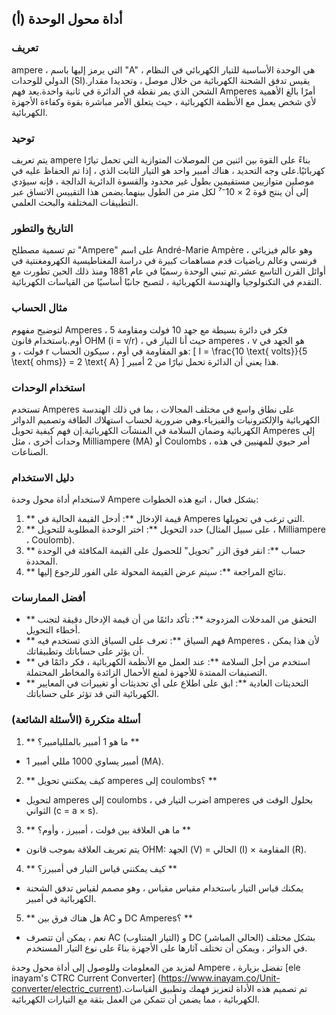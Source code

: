 ## أداة محول الوحدة (أ)

### تعريف
ampere ، التي يرمز إليها باسم "A" ، هي الوحدة الأساسية للتيار الكهربائي في النظام الدولي للوحدات (SI).يقيس تدفق الشحنة الكهربائية من خلال موصل ، وتحديدا مقدار الشحن الذي يمر نقطة في الدائرة في ثانية واحدة.يعد فهم Amperes أمرًا بالغ الأهمية لأي شخص يعمل مع الأنظمة الكهربائية ، حيث يتعلق الأمر مباشرة بقوة وكفاءة الأجهزة الكهربائية.

### توحيد
يتم تعريف ampere بناءً على القوة بين اثنين من الموصلات المتوازية التي تحمل تيارًا كهربائيًا.على وجه التحديد ، هناك أمبير واحد هو التيار الثابت الذي ، إذا تم الحفاظ عليه في موصلين متوازيين مستقيمين بطول غير محدود والقسوة الدائرية الدالجة ، فإنه سيؤدي إلى أن ينتج قوة 2 × 10⁻⁷ لكل متر من الطول بينهما.يضمن هذا التقييس الاتساق عبر التطبيقات المختلفة والبحث العلمي.

### التاريخ والتطور
تم تسمية مصطلح "Ampere" على اسم André-Marie Ampère ، وهو عالم فيزيائي فرنسي وعالم رياضيات قدم مساهمات كبيرة في دراسة المغناطيسية الكهرومغنتية في أوائل القرن التاسع عشر.تم تبني الوحدة رسميًا في عام 1881 ومنذ ذلك الحين تطورت مع التقدم في التكنولوجيا والهندسة الكهربائية ، لتصبح جانبًا أساسيًا من القياسات الكهربائية.

### مثال الحساب
لتوضيح مفهوم Amperes ، فكر في دائرة بسيطة مع جهد 10 فولت ومقاومة 5 أوم.باستخدام قانون OHM (i = v/r) ، حيث أنا التيار في amperes ، v هو الجهد في فولت ، و r هو المقاومة في أوم ، سيكون الحساب:
\[ I = \frac{10 \text{ volts}}{5 \text{ ohms}} = 2 \text{ A} \]
هذا يعني أن الدائرة تحمل تيارًا من 2 أمبير.

### استخدام الوحدات
تستخدم Amperes على نطاق واسع في مختلف المجالات ، بما في ذلك الهندسة الكهربائية والإلكترونيات والفيزياء.وهي ضرورية لحساب استهلاك الطاقة وتصميم الدوائر الكهربائية وضمان السلامة في المنشآت الكهربائية.إن فهم كيفية تحويل Amperes إلى وحدات أخرى ، مثل Milliampere (MA) أو Coulombs ، أمر حيوي للمهنيين في هذه الصناعات.

### دليل الاستخدام
لاستخدام أداة محول وحدة Ampere بشكل فعال ، اتبع هذه الخطوات:
1. ** قيمة الإدخال **: أدخل القيمة الحالية في Amperes التي ترغب في تحويلها.
2. ** حدد التحويل **: اختر الوحدة المطلوبة للتحويل (على سبيل المثال ، Milliampere ، Coulomb).
3. ** حساب **: انقر فوق الزر "تحويل" للحصول على القيمة المكافئة في الوحدة المحددة.
4. ** نتائج المراجعة **: سيتم عرض القيمة المحولة على الفور للرجوع إليها.

### أفضل الممارسات
- ** التحقق من المدخلات المزدوجة **: تأكد دائمًا من أن قيمة الإدخال دقيقة لتجنب أخطاء التحويل.
- ** فهم السياق **: تعرف على السياق الذي تستخدم فيه Amperes ، لأن هذا يمكن أن يؤثر على حساباتك وتطبيقاتك.
- ** استخدم من أجل السلامة **: عند العمل مع الأنظمة الكهربائية ، فكر دائمًا في التصنيفات الممتدة للأجهزة لمنع الأحمال الزائدة والمخاطر المحتملة.
- ** التحديثات العادية **: ابق على اطلاع على أي تحديثات أو تغييرات في المعايير الكهربائية التي قد تؤثر على حساباتك.

### أسئلة متكررة (الأسئلة الشائعة)

1. ** ما هو 1 أمبير بالملليامبير؟ **
- 1 أمبير يساوي 1000 مللي أمبير (MA).

2. ** كيف يمكنني تحويل amperes إلى coulombs؟ **
- لتحويل amperes إلى coulombs ، اضرب التيار في amperes بحلول الوقت في الثواني (c = a × s).

3. ** ما هي العلاقة بين فولت ، أمبيرز ، وأوم؟ **
- يتم تعريف العلاقة بموجب قانون OHM: الجهد (V) = الحالي (I) × المقاومة (R).

4. ** كيف يمكنني قياس التيار في أمبيرز؟ **
- يمكنك قياس التيار باستخدام مقياس مقياس ، وهو مصمم لقياس تدفق الشحنة الكهربائية في أمبير.

5. ** هل هناك فرق بين AC و DC Amperes؟ **
- نعم ، يمكن أن تتصرف AC (التيار المتناوب) و DC (الحالي المباشر) بشكل مختلف في الدوائر ، ويمكن أن تختلف آثارها على الأجهزة بناءً على نوع التيار المستخدم.

لمزيد من المعلومات وللوصول إلى أداة محول وحدة Ampere ، تفضل بزيارة [ele inayam's CTRC Current Converter] (https://www.inayam.co/Unit-converter/electric_current).تم تصميم هذه الأداة لتعزيز فهمك وتطبيق القياسات الكهربائية ، مما يضمن أن تتمكن من العمل بثقة مع التيارات الكهربائية.